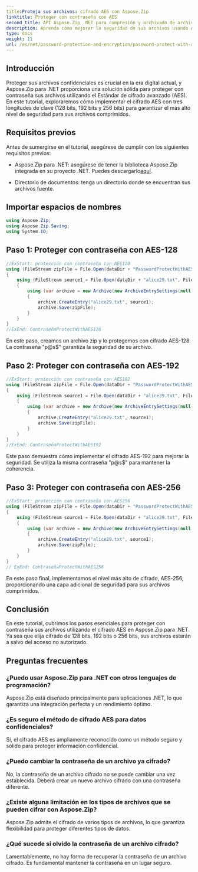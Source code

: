 ```yaml
---
title:Proteja sus archivos: cifrado AES con Aspose.Zip
linktitle: Proteger con contraseña con AES
second_title: API Aspose.Zip .NET para compresión y archivado de archivos
description: Aprenda cómo mejorar la seguridad de sus archivos usando Aspose.Zip para .NET con cifrado AES. Siga nuestra guía paso a paso para una protección óptima.
type: docs
weight: 11
url: /es/net/password-protection-and-encryption/password-protect-with-aes/
---
```


## Introducción

Proteger sus archivos confidenciales es crucial en la era digital actual, y Aspose.Zip para .NET proporciona una solución sólida para proteger con contraseña sus archivos utilizando el Estándar de cifrado avanzado (AES). En este tutorial, exploraremos cómo implementar el cifrado AES con tres longitudes de clave (128 bits, 192 bits y 256 bits) para garantizar el más alto nivel de seguridad para sus archivos comprimidos.

## Requisitos previos

Antes de sumergirse en el tutorial, asegúrese de cumplir con los siguientes requisitos previos:

-  Aspose.Zip para .NET: asegúrese de tener la biblioteca Aspose.Zip integrada en su proyecto .NET. Puedes descargarlo[aquí](https://releases.aspose.com/zip/net/).

- Directorio de documentos: tenga un directorio donde se encuentran sus archivos fuente.

## Importar espacios de nombres

```csharp
using Aspose.Zip;
using Aspose.Zip.Saving;
using System.IO;
```

## Paso 1: Proteger con contraseña con AES-128

```csharp
//ExStart: protección con contraseña con AES128
using (FileStream zipFile = File.Open(dataDir + "PasswordProtectWithAES128_out.zip", FileMode.Create))
{
    using (FileStream source1 = File.Open(dataDir + "alice29.txt", FileMode.Open, FileAccess.Read))
    {
        using (var archive = new Archive(new ArchiveEntrySettings(null, new AesEcryptionSettings("p@s$", EncryptionMethod.AES128))))
        {
            archive.CreateEntry("alice29.txt", source1);
            archive.Save(zipFile);
        }
    }
}
//ExEnd: ContraseñaProtectWithAES128
```

En este paso, creamos un archivo zip y lo protegemos con cifrado AES-128. La contraseña "p@s$" garantiza la seguridad de su archivo.

## Paso 2: Proteger con contraseña con AES-192

```csharp
//ExStart: protección con contraseña con AES192
using (FileStream zipFile = File.Open(dataDir + "PasswordProtectWithAES192_out.zip", FileMode.Create))
{
    using (FileStream source1 = File.Open(dataDir + "alice29.txt", FileMode.Open, FileAccess.Read))
    {
        using (var archive = new Archive(new ArchiveEntrySettings(null, new AesEcryptionSettings("p@s$", EncryptionMethod.AES192))))
        {
            archive.CreateEntry("alice29.txt", source1);
            archive.Save(zipFile);
        }
    }
}
//ExEnd: ContraseñaProtectWithAES192
```

Este paso demuestra cómo implementar el cifrado AES-192 para mejorar la seguridad. Se utiliza la misma contraseña "p@s$" para mantener la coherencia.

## Paso 3: Proteger con contraseña con AES-256

```csharp
//ExStart: protección con contraseña con AES256
using (FileStream zipFile = File.Open(dataDir + "PasswordProtectWithAES256_out.zip", FileMode.Create))
{
    using (FileStream source1 = File.Open(dataDir + "alice29.txt", FileMode.Open, FileAccess.Read))
    {
        using (var archive = new Archive(new ArchiveEntrySettings(null, new AesEcryptionSettings("p@s$", EncryptionMethod.AES256))))
        {
            archive.CreateEntry("alice29.txt", source1);
            archive.Save(zipFile);
        }
    }
}
// ExEnd: ContraseñaProtectWithAES256
```

En este paso final, implementamos el nivel más alto de cifrado, AES-256, proporcionando una capa adicional de seguridad para sus archivos comprimidos.

## Conclusión

En este tutorial, cubrimos los pasos esenciales para proteger con contraseña sus archivos utilizando el cifrado AES en Aspose.Zip para .NET. Ya sea que elija cifrado de 128 bits, 192 bits o 256 bits, sus archivos estarán a salvo del acceso no autorizado.

## Preguntas frecuentes

### ¿Puedo usar Aspose.Zip para .NET con otros lenguajes de programación?
Aspose.Zip está diseñado principalmente para aplicaciones .NET, lo que garantiza una integración perfecta y un rendimiento óptimo.

### ¿Es seguro el método de cifrado AES para datos confidenciales?
Sí, el cifrado AES es ampliamente reconocido como un método seguro y sólido para proteger información confidencial.

### ¿Puedo cambiar la contraseña de un archivo ya cifrado?
No, la contraseña de un archivo cifrado no se puede cambiar una vez establecida. Deberá crear un nuevo archivo cifrado con una contraseña diferente.

### ¿Existe alguna limitación en los tipos de archivos que se pueden cifrar con Aspose.Zip?
Aspose.Zip admite el cifrado de varios tipos de archivos, lo que garantiza flexibilidad para proteger diferentes tipos de datos.

### ¿Qué sucede si olvido la contraseña de un archivo cifrado?
Lamentablemente, no hay forma de recuperar la contraseña de un archivo cifrado. Es fundamental mantener la contraseña en un lugar seguro.
